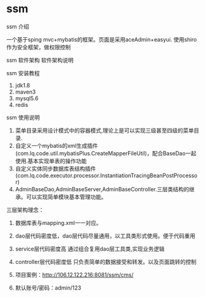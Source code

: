 # ssm

ssm 介绍

一个基于sping mvc+mybatis的框架。页面是采用aceAdmin+easyui.
使用shiro作为安全框架，做权限控制

ssm 软件架构
软件架构说明


ssm 安装教程
1. jdk1.8
2. maven3
3. mysql5.6
4. redis

ssm 使用说明
1. 菜单目录采用设计模式中的容器模式,理论上是可以实现三级甚至四级的菜单目录.
2. 自定义一个mybatis的xml生成插件(com.lq.code.util.mybatisPlus.CreateMapperFileUtil)，配合BaseDao一起使用.基本实现单表的操作功能
3. 自定义实体同步数据库表结构插件(com.lq.code.executor.processor.InstantiationTracingBeanPostProcessor)
4. AdminBaseDao,AdminBaseServer,AdminBaseController.三层类结构的继承。可以实现简单模块基本管理功能。

三层架构理念：
1. 数据库表与mapping.xml一一对应。
2. dao层代码密度低，dao层代码尽量通用，以工具类形式使用。便于代码重用
3. service层代码密度高 通过组合复用dao层工具类,实现业务逻辑
4. controller层代码密度低 只负责简单的数据接受和转发。以及页面跳转的控制

1. 项目案例：http://106.12.122.216:8081/ssm/cms/
2. 默认账号/密码：admin/123
